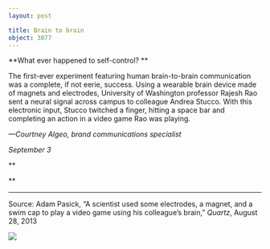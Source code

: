 ```yaml
---
layout: post

title: Brain to brain
object: 3077
---
```

**What ever happened to self-control?
**

The first-ever experiment featuring human brain-to-brain communication was a complete, if not eerie, success. Using a wearable brain device made of magnets and electrodes, University of Washington professor Rajesh Rao sent a neural signal across campus to colleague Andrea Stucco. With this electronic input, Stucco twitched a finger, hitting a space bar and completing an action in a video game Rao was playing.

*—Courtney Algeo, brand communications specialist*

*September 3*

**

**

****

Source: Adam Pasick, “A scientist used some electrodes, a magnet, and a swim cap to play a video game using his colleague’s brain,” *Quartz*, August 28, 2013

![]({{siteurl.base}}/images/13.09.03_Algeo_BrainToBrainEDIT-1.jpg)
